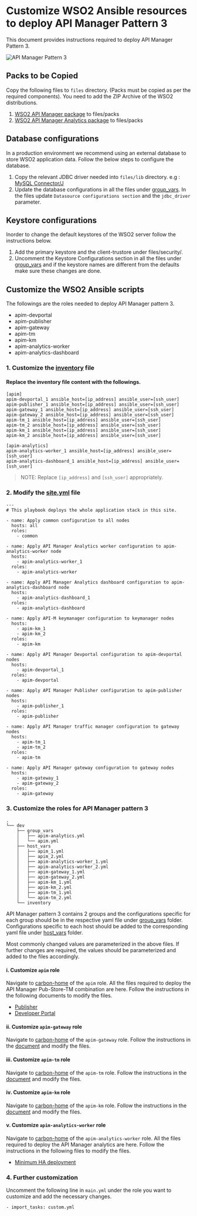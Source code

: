 # Customize WSO2 Ansible resources to deploy API Manager Pattern 3

This document provides instructions required to deploy API Manager Pattern 3.

![API Manager Pattern 3](images/3-fully-distributed-setup.png "API Manager Pattern 3")

## Packs to be Copied

Copy the following files to `files` directory. (Packs must be copied as per the required components). You need to add the ZIP Archive of the WSO2 distributions.

1. [WSO2 API Manager package](https://wso2.com/api-management/install/) to files/packs
2. [WSO2 API Manager Analytics package](https://wso2.com/api-management/install/analytics/) to files/packs

## Database configurations

In a production environment we recommend using an external database to store WSO2 application data. Follow the below steps to configure the database. 

1. Copy the relevant JDBC driver needed into `files/lib` directory.
e.g : [MySQL Connector/J](https://dev.mysql.com/downloads/connector/j/5.1.html)
2. Update the database configurations in all the files under [group_vars](../dev/group_vars). In the files update `Datasource configurations section` and the `jdbc_driver` parameter. 


## Keystore configurations

Inorder to change the default keystores of the WSO2 server follow the instructions below.

1. Add the primary keystore and the client-trustore under files/security/<product-home>.
2. Uncomment the Keystore Configurations section in all the files under [group_vars](../dev/group_vars) and if the keystore names are different from the defaults make sure these changes are done.

## Customize the WSO2 Ansible scripts

The followings are the roles needed to deploy API Manager pattern 3.

- apim-devportal
- apim-publisher
- apim-gateway
- apim-tm
- apim-km
- apim-analytics-worker
- apim-analytics-dashboard

### 1. Customize the [inventory](../dev/inventory) file

#### Replace the inventory file content with the followings.

```
[apim]
apim-devportal_1 ansible_host=[ip_address] ansible_user=[ssh_user]
apim-publisher_1 ansible_host=[ip_address] ansible_user=[ssh_user]
apim-gateway_1 ansible_host=[ip_address] ansible_user=[ssh_user]
apim-gateway_2 ansible_host=[ip_address] ansible_user=[ssh_user]
apim-tm_1 ansible_host=[ip_address] ansible_user=[ssh_user]
apim-tm_2 ansible_host=[ip_address] ansible_user=[ssh_user]
apim-km_1 ansible_host=[ip_address] ansible_user=[ssh_user]
apim-km_2 ansible_host=[ip_address] ansible_user=[ssh_user]

[apim-analytics]
apim-analytics-worker_1 ansible_host=[ip_address] ansible_user=[ssh_user]
apim-analytics-dashboard_1 ansible_host=[ip_address] ansible_user=[ssh_user]
```
> NOTE: Replace `[ip_address]` and `[ssh_user]` appropriately.

### 2. Modify the [site.yml](../site.yml) file

```
---
# This playbook deploys the whole application stack in this site.

- name: Apply common configuration to all nodes
  hosts: all
  roles:
    - common

- name: Apply API Manager Analytics worker configuration to apim-analytics-worker node
  hosts:
    - apim-analytics-worker_1
  roles:
    - apim-analytics-worker

- name: Apply API Manager Analytics dashboard configuration to apim-analytics-dashboard node
  hosts:
    - apim-analytics-dashboard_1
  roles:
    - apim-analytics-dashboard

- name: Apply API-M keymanager configuration to keymanager nodes
  hosts:
    - apim-km_1
    - apim-km_2
  roles:
    - apim-km

- name: Apply API Manager Devportal configuration to apim-devportal nodes
  hosts:
    - apim-devportal_1
  roles:
    - apim-devportal

- name: Apply API Manager Publisher configuration to apim-publisher nodes
  hosts:
    - apim-publisher_1
  roles:
    - apim-publisher

- name: Apply API Manager traffic manager configuration to gateway nodes
  hosts:
    - apim-tm_1
    - apim-tm_2
  roles:
    - apim-tm

- name: Apply API Manager gateway configuration to gateway nodes
  hosts:
    - apim-gateway_1
    - apim-gateway_2
  roles:
    - apim-gateway
```

### 3. Customize the roles for API Manager pattern 3

```
.
└── dev
    ├── group_vars
    │   ├── apim-analytics.yml
    │   └── apim.yml
    ├── host_vars
    │   ├── apim_1.yml
    │   ├── apim_2.yml
    │   ├── apim-analytics-worker_1.yml
    │   ├── apim-analytics-worker_2.yml
    │   ├── apim-gateway_1.yml
    │   ├── apim-gateway_2.yml
    │   ├── apim-km_1.yml
    │   ├── apim-km_2.yml
    │   ├── apim-tm_1.yml
    │   └── apim-tm_2.yml
    └── inventory

```
API Manager pattern 3 contains 2 groups and the configurations specific for each group should be in the respective yaml file under [group_vars](../dev/group_vars) folder. Configurations specific to each host should be added to the corresponding yaml file under [host_vars](../dev/host_vars) folder.

Most commonly changed values are parameterized in the above files. If further changes are required, the values should be parameterized and added to the files accordingly.

#### i. Customize `apim` role

Navigate to [carbon-home](../roles/apim/templates/carbon-home) of the `apim` role. All the files required to deploy the API Manager Pub-Store-TM combination are here. Follow the instructions in the following documents to modify the files.
- [Publisher](https://apim.docs.wso2.com/en/latest/install-and-setup/setup/distributed-deployment/deploying-wso2-api-m-in-a-distributed-setup/#step-64-configure-and-start-the-api-publisher)
- [Developer Portal](https://apim.docs.wso2.com/en/latest/install-and-setup/setup/distributed-deployment/deploying-wso2-api-m-in-a-distributed-setup/#step-65-configure-and-start-the-developer-portal)

#### ii. Customize `apim-gateway` role

Navigate to [carbon-home](../roles/apim-gateway/templates/carbon-home) of the `apim-gateway` role. Follow the instructions in the [document](https://apim.docs.wso2.com/en/latest/install-and-setup/setup/distributed-deployment/deploying-wso2-api-m-in-a-distributed-setup/#step-66-configure-and-start-the-gateway) and modify the files.

#### iii. Customize `apim-tm` role

Navigate to [carbon-home](../roles/apim-tm/templates/carbon-homel) of the `apim-tm` role. Follow the instructions in the [document](https://apim.docs.wso2.com/en/latest/install-and-setup/setup/distributed-deployment/deploying-wso2-api-m-in-a-distributed-setup/#step-63-configure-and-start-the-traffic-manager) and modify the files.

#### iv. Customize `apim-km` role

Navigate to [carbon-home](../roles/apim-km/templates/carbon-home) of the `apim-km` role. Follow the instructions in the [document](https://apim.docs.wso2.com/en/latest/install-and-setup/setup/distributed-deployment/deploying-wso2-api-m-in-a-distributed-setup/#step-62-configure-and-start-the-key-manager) and modify the files.

#### v. Customize `apim-analytics-worker` role

Navigate to [carbon-home](../roles/apim-analytics-worker/templates/carbon-home) of the `apim-analytics-worker` role. All the files required to deploy the API Manager analytics are here. Follow the instructions in the following files to modify the files.
- [Minimum HA deployment](https://apim.docs.wso2.com/en/latest/install-and-setup/setup/distributed-deployment/configure-apim-analytics/active-active/)

### 4. Further customization

Uncomment the following line in `main.yml` under the role you want to customize and add the necessary changes.
```
- import_tasks: custom.yml
```
